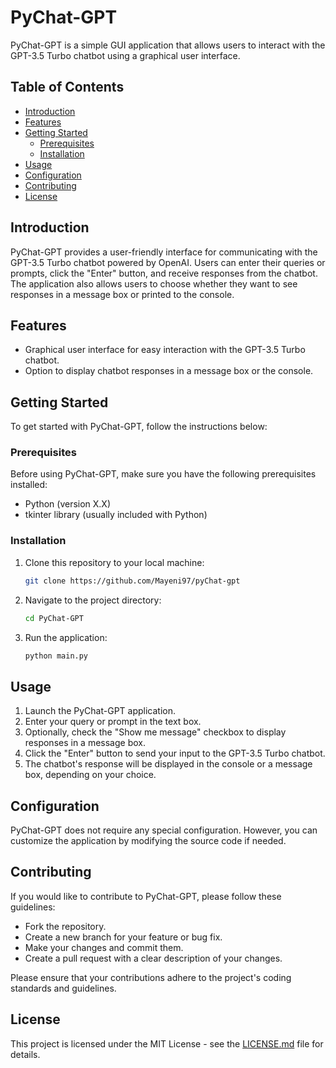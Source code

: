 # PyChat-GPT

PyChat-GPT is a simple GUI application that allows users to interact with the GPT-3.5 Turbo chatbot using a graphical user interface.

## Table of Contents

- [Introduction](#introduction)
- [Features](#features)
- [Getting Started](#getting-started)
  - [Prerequisites](#prerequisites)
  - [Installation](#installation)
- [Usage](#usage)
- [Configuration](#configuration)
- [Contributing](#contributing)
- [License](#license)

## Introduction

PyChat-GPT provides a user-friendly interface for communicating with the GPT-3.5 Turbo chatbot powered by OpenAI. Users can enter their queries or prompts, click the "Enter" button, and receive responses from the chatbot. The application also allows users to choose whether they want to see responses in a message box or printed to the console.

## Features

- Graphical user interface for easy interaction with the GPT-3.5 Turbo chatbot.
- Option to display chatbot responses in a message box or the console.

## Getting Started

To get started with PyChat-GPT, follow the instructions below:

### Prerequisites

Before using PyChat-GPT, make sure you have the following prerequisites installed:

- Python (version X.X)
- tkinter library (usually included with Python)

### Installation

1. Clone this repository to your local machine:

   ```bash
   git clone https://github.com/Mayeni97/pyChat-gpt
   ```

2. Navigate to the project directory:

   ```bash
   cd PyChat-GPT
   ```

3. Run the application:

   ```bash
   python main.py
   ```

## Usage

1. Launch the PyChat-GPT application.
2. Enter your query or prompt in the text box.
3. Optionally, check the "Show me message" checkbox to display responses in a message box.
4. Click the "Enter" button to send your input to the GPT-3.5 Turbo chatbot.
5. The chatbot's response will be displayed in the console or a message box, depending on your choice.

## Configuration

PyChat-GPT does not require any special configuration. However, you can customize the application by modifying the source code if needed.

## Contributing

If you would like to contribute to PyChat-GPT, please follow these guidelines:

- Fork the repository.
- Create a new branch for your feature or bug fix.
- Make your changes and commit them.
- Create a pull request with a clear description of your changes.

Please ensure that your contributions adhere to the project's coding standards and guidelines.

## License

This project is licensed under the MIT License - see the [LICENSE.md](LICENSE.md) file for details.
